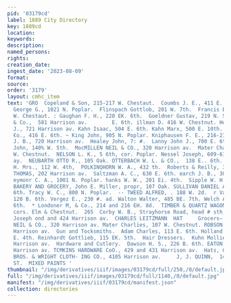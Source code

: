 ```yaml
---
pid: '03179cd'
label: 1889 City Directory
key: 1889cd
location: 
keywords: 
description: 
named_persons: 
rights: 
creation_date: 
ingest_date: '2023-08-09'
format: 
source: 
order: '3179'
layout: cmhc_item
text: 'GRO  Copeland & Son, 215-217 W. Chestaut.  Coumbs J. E., 411 E. 4th.  Della
  George G., 1021 N. Poplar.  Flinspach Gottlob, 201 W. 7th.  Francis Bros., 111-118
  W. Chestaut. : Gaughan F. H., 220 EK. 6th.  Goeldner Gustav, 219 N. Spruce. GRIMES
  & Co.,  581 Harrison av.        E. 6th. illman D. 416 W. Chestnut. Hoffer Fred.
  J., 721 Harrison av. Kahn Isaac, 504 E. 6th. Kahn Marx, 500 E. 10th. _Kendall &
  €o., 416 E. 6th. ~ King John, 905 N. Poplar. Kniphausen F. E., 216-218 W. 4th. Kuhn
  J. B., 720 Harrison av.  Healey John, 7: #.  Lanny John J., 700 E. 6th. McGovern
  John, 140% W. 5th.  MocMILLEN NEIL & CO., 320 Harrison av.  Mater Charlies, 107
  W. Chestnut.  NELSON L. K., 5 6th, cor. Poplar. Nessel Joseph, 609-611 Harrison
  ay.  NEUBARTH OTTO R., 105 Oak. OTTERBACH W. L. & CO.,  138 E.. 6th. ~ Perkins E.
  H. Mrs., 112 W. 4th,  POLKINQHORN W. A., 432 th.  Roberts & Reilly, 300 W. 2d.  ROBSON
  THOMAS, 202 Harrison av.  Saltzman A. C., 630 E. 6th. earch J. B., 306 BE. 6th.
  eymonr C. A., 1001 N. Poplar. hanks W. W., 201 Ei. 4th.  Sipple W. H., 508 EB. 5th.  ‘STAR
  BAKERY AND GROCERY, John E. Miller, propr, 107 Oak. SULLIVAN DANIEL A., 201 _¥,
  6th. Tracy W. C., 800 N. Poplar.  -- TWEED ALFRED, . 188 W. 2d.  r Van Camp E. J.,
  120 B. 6th. Vergez E., 230 #. ad. Walton Walter, 485 BE. 7th. Welch A, E., 836 E.
  6th.  * Londoner M, & Co., 214 and 216 EH. 8d.  TIMBER & QUARTZ WAGONS; Leiter Av.,
  cors. Elm & Chestnut.  265  Corby W. B., Strayhorse Road, head # sth,” 7 ,  -Hall
  Joseph ond and 424 Harrison av.  CHARLES LEITZMANN  HAT     Grocers— Wholesale.  McMILLEN
  NEIL & CO., 320 Harrison av. Mater Charlies, 107 W. Chestnut. ROBSON THOMAS, 302
  Harrison av.  Gun and Tocksmiths.  Adam Charles, 113 E. 6th. Holland William, 112
  E. 4th. Reinhardt Gottlieb, 115 EK. 5th.  Hair Dressers.  Kuhn Mollie Miss, 321
  Harrison av.  Hardware and Cutlery.  Dawson H. S., 226 B. 6th. EATON & CARY, 305-307
  Harrison av. TCMKINS HARDWARE CoO., 429 and 431 Harrison av.  Hats, Caps and Furs.  SKINNER
  BROS. & WRIGHT CLOTH- ING CO., 4105 Harrison av.     J, J. QUINN,  144  EAST FIFTH
  ST.  MIXED PAINTS '
thumbnail: "/img/derivatives/iiif/images/03179cd/full/250,/0/default.jpg"
full: "/img/derivatives/iiif/images/03179cd/full/1140,/0/default.jpg"
manifest: "/img/derivatives/iiif/03179cd/manifest.json"
collection: directories
---
```

